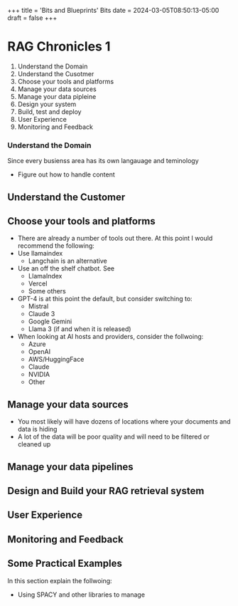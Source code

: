 +++
title = 'Bits and Blueprints'
Bits 
date = 2024-03-05T08:50:13-05:00
draft = false
+++

# RAG Chronicles 1


1. Understand the Domain
2. Understand the Cusotmer
3. Choose your tools and platforms
4. Manage your data sources
5. Manage your data pipleine
6. Design your system
7. Build, test and deploy
8. User Experience
9. Monitoring and Feedback



### Understand the Domain

Since every busienss area has its own langauage and teminology

- Figure out how to handle content



## Understand the Customer
   
## Choose your tools and platforms

- There are already a number of tools out there. At this point I would recommend the following:
- Use llamaindex
  - Langchain is an alternative
- Use an off the shelf chatbot. See
  - LlamaIndex
  - Vercel 
  - Some others
- GPT-4 is at this point the default, but consider switching to:
  - Mistral
  - Claude 3
  - Google Gemini
  - Llama 3 (if and when it is released)
- When looking at AI hosts and providers, consider the follwoing:
  - Azure
  - OpenAI
  - AWS/HuggingFace
  - Claude
  - NVIDIA
  - Other 

## Manage your data sources

- You  most likely will have dozens of locations where your documents and data is hiding
- A lot of the data will be poor quality and will need to be filtered or cleaned up 
## Manage your data pipelines
   
   
##   Design and Build your RAG retrieval system

## User Experience
## Monitoring and Feedback


## Some Practical Examples

In this section explain the follwoing:

- Using SPACY and other libraries to manage 
